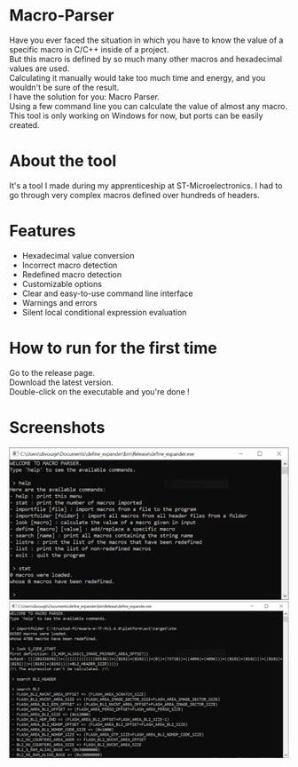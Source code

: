 

# Macro-Parser

Have you ever faced the situation in which you have to know the value of a specific macro in C/C++ inside of a project.\
But this macro is defined by so much many other macros and hexadecimal values are used.\
Calculating it manually would take too much time and energy, and you wouldn't be sure of the result.\
I have the solution for you: Macro Parser.\
Using a few command line you can calculate the value of almost any macro.\
This tool is only working on Windows for now, but ports can be easily created.

# About the tool

It's a tool I made during my apprenticeship at ST-Microelectronics.
I had to go through very complex macros defined over hundreds of headers.

# Features
- Hexadecimal value conversion
- Incorrect macro detection
- Redefined macro detection
- Customizable options
- Clear and easy-to-use command line interface
- Warnings and errors
- Silent local conditional expression evaluation

# How to run for the first time
Go to the release page.\
Download the latest version.\
Double-click on the executable and you're done !

# Screenshots
![Screenshot1](https://raw.githubusercontent.com/ProSurfer73/Work-tools/main/Screenshots/MacroParser1.png)
![Screenshot2](https://raw.githubusercontent.com/ProSurfer73/Work-tools/main/Screenshots/MacroParser2.png)


